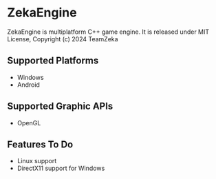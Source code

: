 # ZekaEngine

ZekaEngine is multiplatform C++ game engine.
It is released under MIT License, Copyright (c) 2024 TeamZeka

## Supported Platforms

- Windows
- Android

## Supported Graphic APIs

- OpenGL

## Features To Do

- Linux support
- DirectX11 support for Windows
